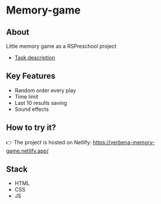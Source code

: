 # Memory-game

## About

Little memory game as a RSPreschool project

* [Task description](https://github.com/rolling-scopes-school/tasks/blob/master/tasks/js30%23/js30-8.md)

## Key Features

* Random order every play
* Time limit
* Last 10 results saving
* Sound effects

## How to try it?

👉 The project is hosted on Netlify: https://verbena-memory-game.netlify.app/

## Stack

* HTML
* CSS
* JS
